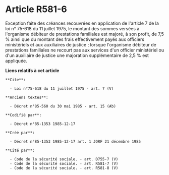 # Article R581-6

Exception faite des créances recouvrées en application de l'article 7 de la loi n° 75-618 du 11 juillet 1975, le montant des
sommes versées à l'organisme débiteur de prestations familiales est majoré, à son profit, de 7,5 % ainsi que du montant des
frais effectivement payés aux officiers ministériels et aux auxiliaires de justice ; lorsque l'organisme débiteur de
prestations familiales ne recourt pas aux services d'un officier ministériel ou d'un auxiliaire de justice une majoration
supplémentaire de 2,5 % est appliquée.

**Liens relatifs à cet article**

	**Cite**:

	  - Loi n°75-618 du 11 juillet 1975 - art. 7 (V)

	**Anciens textes**:

	  - Décret n°85-560 du 30 mai 1985 - art. 15 (Ab)

	**Codifié par**:

	  - Décret n°85-1353 1985-12-17

	**Créé par**:

	  - Décret n°85-1353 1985-12-17 art. 1 JORF 21 décembre 1985

	**Cité par**:

	  - Code de la sécurité sociale. - art. D755-7 (V)
	  - Code de la sécurité sociale. - art. R581-7 (V)
	  - Code de la sécurité sociale. - art. R581-8 (V)
